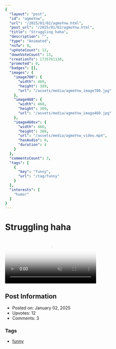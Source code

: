 ```yaml
---
{
  "layout": "post",
  "id": "agmoYnw",
  "url": "/2025/01/02/agmoYnw.html",
  "post_url": "/2025/01/02/agmoYnw.html",
  "title": "Struggling haha",
  "description": "",
  "type": "Animated",
  "nsfw": 0,
  "upVoteCount": 12,
  "downVoteCount": 13,
  "creationTs": 1735761138,
  "promoted": 0,
  "badges": [],
  "images": {
    "image700": {
      "width": 460,
      "height": 389,
      "url": "/assets/media/agmoYnw_image700.jpg"
    },
    "image460": {
      "width": 460,
      "height": 389,
      "url": "/assets/media/agmoYnw_image460.jpg"
    },
    "image460sv": {
      "width": 460,
      "height": 388,
      "url": "/assets/media/agmoYnw_video.mp4",
      "hasAudio": 0,
      "duration": 4
    }
  },
  "commentsCount": 3,
  "tags": [
    {
      "key": "funny",
      "url": "/tag/funny"
    }
  ],
  "interests": [
    "humor"
  ]
}
---
```


# Struggling haha

<video controls playsinline loop muted poster="/assets/media/agmoYnw_image460.jpg">
  <source src="/assets/media/agmoYnw_video.mp4" type="video/mp4">
  Your browser does not support the video tag.
</video>

## Post Information

- Posted on: January 02, 2025
- Upvotes: 12
- Comments: 3

### Tags

- [funny](/tag/funny)
